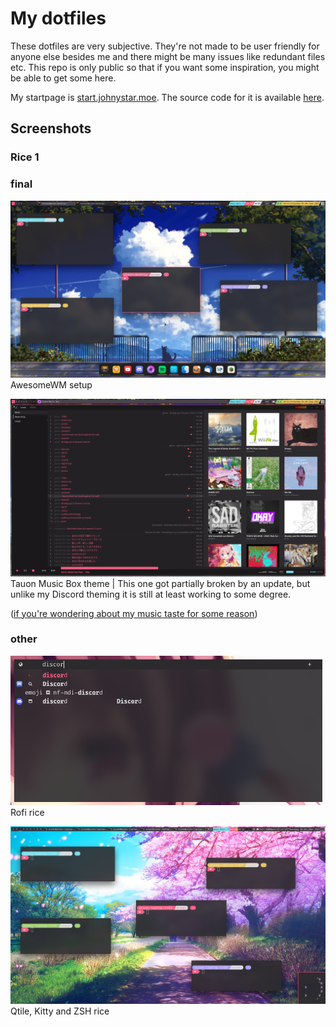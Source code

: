 # My dotfiles

These dotfiles are very subjective. They're not made to be user friendly for anyone else besides me and there might be many issues like redundant files etc. This repo is only public so that if you want some inspiration, you might be able to get some here.

My startpage is [start.johnystar.moe](https://start.johnystar.moe/). The source code for it is available [here](https://github.com/Johnystar/startpage).

## Screenshots

### Rice 1

### final

![Final AwesomeWM screenshot](dotfiles-screenshots/rice1-final-awesomewm.png)
AwesomeWM setup

![Final Tauon Music Box screenshot](dotfiles-screenshots/rice1-final-tauon.png)
Tauon Music Box theme | This one got partially broken by an update, but unlike my Discord theming it is still at least working to some degree.

([if you're wondering about my music taste for some reason](dotfiles-screenshots/special-music_taste.png))

### other

![Rofi screenshot](dotfiles-screenshots/rice1-rofi1.png)
Rofi rice

![Qtile, Kitty and ZSH screenshot](dotfiles-screenshots/rice1-qtile-kitty-zsh.png)
Qtile, Kitty and ZSH rice

